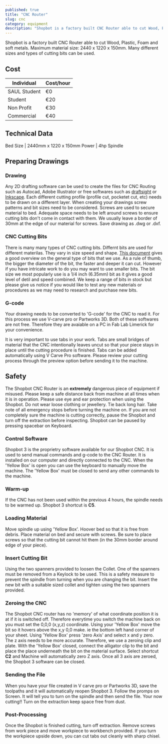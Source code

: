 ```yaml
---
published: true
title: "CNC Router"
slug: cnc
category: equipment
description: "Shopbot is a factory built CNC Router able to cut Wood, Plastic, Foam and soft metals. Maximum material size: 2440 x 1220 x 150mm. Many different sizes and types of cutting bits can be used."
---
```


Shopbot is a factory built CNC Router able to cut Wood, Plastic, Foam and soft metals. Maximum material size: 2440 x 1220 x 150mm. Many different sizes and types of cutting bits can be used.

## Cost

Individual           | Cost/hour
-----------          | ------------  
SAUL Student         | €0         
Student              | €20         
Non Profit           | €30         
Commercial           | €40       

## Technical Data

Bed Size   |  2440mm x 1220 x 150mm
Power      |  4hp Spindle

## Preparing Drawings

### Drawing
Any 2D drafting software can be used to create the files for CNC Routing such as Autocad, Adobe Illustrator or free softwares such as [draftsight](http://www.3ds.com/products-services/draftsight-cad-software/) or [Inkscape](https://inkscape.org/en/). Each different cutting profile (profile cut, pocketet cut, etc) needs to be drawn on a different layer. When creating your drawings screw patterns and bit sizes need to be considered. Screws are used to secure material to bed. Adequate space needs to be left around screws to ensure cutting bits don't come in contact with them. We usually leave a border of 30mm at the edge of our material for screws. Save drawing as .dwg or .dxf.

### CNC Cutting Bits
There is many many types of CNC cutting bits. Differnt bits are used for different materilas. They vary in size speed and shape. [This document](http://www.shopbottools.com/Training/Videos/Info%20on%20bits.pdf) gives a good overview on the general type of bits that we use. As a rule of thumb, the bigger the diameter of the bit, the faster and deeper it can cut. However if you have intricate work to do you may want to use smaller bits. The bit size we most popularly use is a 1/4 inch (6.35mm) bit as it gives a good level of detil and speed combined. We keep a range of bits in stock but please give us notice if you would like to test any new materials or procedures as we may need to research and purchase new bits.  

### G-code
Your drawing needs to be converted to 'G-code' for the CNC to read it. For this process we use V-carve pro or Partworks 3D. Both of these softwares are not free. Therefore they are avaiable on a PC in Fab Lab Limerick for your convenience.

It is very important to use tabs in your work. Tabs are small bridges of material that the CNC intentionally leaves uncut so that your piece stays in place until the cutting procedure is finished. Tabs can be added automatically using V Carve Pro software. Please review your cutting process through the preview option before sending it to the machine.

## Safety
The Shopbot CNC Router is an **extremely** dangerous piece of equipment if misused. Please keep a safe distance back from machine at all times when it is in operation. Please use eye and ear protection when using the Shopbot. Do not wear loose clothing or jewellery. Tie back long hair. Take note of all emergency stops before turning the machine on. If you are not completely sure the machine is cutting correctly, pause the Shopbot and turn off the extraction before inspecting. Shopbot can be paused by pressing spacebar on Keyboard.

### Control Software
Shopbot 3 is the proprietry software available for our Shopbot CNC. It is used to send manual commands and g-code to the CNC Router. It is installed on our computer and directly connected to the CNC. When the 'Yellow Box' is open you can use the keyboard to manually move the machine. The 'Yellow Box' must be closed to send any other commands to the machine.

### Warm-up
If the CNC has not been used within the previous 4 hours, the spindle needs to be warmed up. Shopbot 3 shortcut is **C5**.

### Loading Material
Move spindle up using 'Yellow Box'. Hoover bed so that it is free from debris. Place material on bed and secure with screws. Be sure to place screws so that the cutting bit cannot hit them (in the 30mm border around edge of your piece).

### Insert Cutting Bit
Using the two spanners provided to loosen the Collet. One of the spanners must be removed from a Keylock to be used. This is a safety measure to prevent the spindle from turning when you are changing the bit. Insert the new bit with a suitable sized collet and tighten using the two spanners provided.

### Zeroing the CNC
The Shopbot CNC router has no 'memory' of what coordinate position it is at if it is switched off. Therefore everytime you switch the machine back on you must set the 0,0,0 (x,y,z) coordinate. Using your 'Yellow Box' move the bit so it hovers above the x,y 0,0 make. ie the bottom left hand corner of your sheet. Using 'Yellow Box' press 'zero Axis' and select x and y zero.
The z axis needs to be more accurate. Therefore, we use a zeroing clip and plate. With the 'Yellow Box' closed, connect the alligator clip to the bit and place the place underneath the bit on the material surface. Select shortcut **C2** and Machine will automatically zero Z axis. Once all 3 axis are zeroed, the Shopbot 3 software can be closed.

### Sending the File
When you have your file created in V carve pro or Partworks 3D, save the toolpaths and it will automatically reopen Shopbot 3. Follow the promps on Screen. It will tell you to turn on the spindle and then send the file. Your now cutting!! Turn on the extraction keep space free from dust.

### Post-Processing
Once the Shopbot is finished cutting, turn off extraction. Remove screws from work piece and move workpiece to workbench provided. If you turn the workpiece upside down, you can cut tabs out cleanly with sharp chisel.
